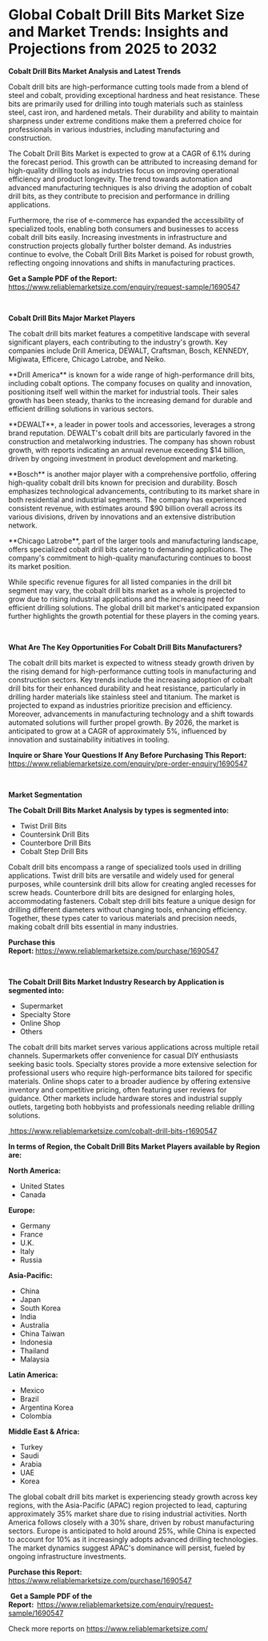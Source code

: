 <p><h1>Global Cobalt Drill Bits Market Size and Market Trends: Insights and Projections from 2025 to 2032</h1></p><p><strong>Cobalt Drill Bits Market Analysis and Latest Trends</strong></p>
<p><p>Cobalt drill bits are high-performance cutting tools made from a blend of steel and cobalt, providing exceptional hardness and heat resistance. These bits are primarily used for drilling into tough materials such as stainless steel, cast iron, and hardened metals. Their durability and ability to maintain sharpness under extreme conditions make them a preferred choice for professionals in various industries, including manufacturing and construction.</p><p>The Cobalt Drill Bits Market is expected to grow at a CAGR of 6.1% during the forecast period. This growth can be attributed to increasing demand for high-quality drilling tools as industries focus on improving operational efficiency and product longevity. The trend towards automation and advanced manufacturing techniques is also driving the adoption of cobalt drill bits, as they contribute to precision and performance in drilling applications.</p><p>Furthermore, the rise of e-commerce has expanded the accessibility of specialized tools, enabling both consumers and businesses to access cobalt drill bits easily. Increasing investments in infrastructure and construction projects globally further bolster demand. As industries continue to evolve, the Cobalt Drill Bits Market is poised for robust growth, reflecting ongoing innovations and shifts in manufacturing practices.</p></p>
<p><strong>Get a Sample PDF of the Report:&nbsp;</strong> <a href="https://www.reliablemarketsize.com/enquiry/request-sample/1690547?utm_campaign=2314&utm_medium=2&utm_source=Github&utm_content=ia&utm_term=08042025&utm_id=cobalt-drill-bits">https://www.reliablemarketsize.com/enquiry/request-sample/1690547</a></p>
<p>&nbsp;</p>
<p><strong>Cobalt Drill Bits Major Market Players</strong></p>
<p><p>The cobalt drill bits market features a competitive landscape with several significant players, each contributing to the industry's growth. Key companies include Drill America, DEWALT, Craftsman, Bosch, KENNEDY, Migiwata, Efficere, Chicago Latrobe, and Neiko.</p><p>**Drill America** is known for a wide range of high-performance drill bits, including cobalt options. The company focuses on quality and innovation, positioning itself well within the market for industrial tools. Their sales growth has been steady, thanks to the increasing demand for durable and efficient drilling solutions in various sectors.</p><p>**DEWALT**, a leader in power tools and accessories, leverages a strong brand reputation. DEWALT's cobalt drill bits are particularly favored in the construction and metalworking industries. The company has shown robust growth, with reports indicating an annual revenue exceeding $14 billion, driven by ongoing investment in product development and marketing.</p><p>**Bosch** is another major player with a comprehensive portfolio, offering high-quality cobalt drill bits known for precision and durability. Bosch emphasizes technological advancements, contributing to its market share in both residential and industrial segments. The company has experienced consistent revenue, with estimates around $90 billion overall across its various divisions, driven by innovations and an extensive distribution network.</p><p>**Chicago Latrobe**, part of the larger tools and manufacturing landscape, offers specialized cobalt drill bits catering to demanding applications. The company's commitment to high-quality manufacturing continues to boost its market position.</p><p>While specific revenue figures for all listed companies in the drill bit segment may vary, the cobalt drill bits market as a whole is projected to grow due to rising industrial applications and the increasing need for efficient drilling solutions. The global drill bit market's anticipated expansion further highlights the growth potential for these players in the coming years.</p></p>
<p>&nbsp;</p>
<p><strong>What Are The Key Opportunities For Cobalt Drill Bits Manufacturers?</strong></p>
<p><p>The cobalt drill bits market is expected to witness steady growth driven by the rising demand for high-performance cutting tools in manufacturing and construction sectors. Key trends include the increasing adoption of cobalt drill bits for their enhanced durability and heat resistance, particularly in drilling harder materials like stainless steel and titanium. The market is projected to expand as industries prioritize precision and efficiency. Moreover, advancements in manufacturing technology and a shift towards automated solutions will further propel growth. By 2026, the market is anticipated to grow at a CAGR of approximately 5%, influenced by innovation and sustainability initiatives in tooling.</p></p>
<p><strong>Inquire or Share Your Questions If Any Before Purchasing This Report:</strong> <a href="https://www.reliablemarketsize.com/enquiry/pre-order-enquiry/1690547?utm_campaign=2314&utm_medium=2&utm_source=Github&utm_content=ia&utm_term=08042025&utm_id=cobalt-drill-bits">https://www.reliablemarketsize.com/enquiry/pre-order-enquiry/1690547</a></p>
<p>&nbsp;</p>
<p><strong>Market Segmentation</strong></p>
<p><strong>The Cobalt Drill Bits Market Analysis by types is segmented into:</strong></p>
<p><ul><li>Twist Drill Bits</li><li>Countersink Drill Bits</li><li>Counterbore Drill Bits</li><li>Cobalt Step Drill Bits</li></ul></p>
<p><p>Cobalt drill bits encompass a range of specialized tools used in drilling applications. Twist drill bits are versatile and widely used for general purposes, while countersink drill bits allow for creating angled recesses for screw heads. Counterbore drill bits are designed for enlarging holes, accommodating fasteners. Cobalt step drill bits feature a unique design for drilling different diameters without changing tools, enhancing efficiency. Together, these types cater to various materials and precision needs, making cobalt drill bits essential in many industries.</p></p>
<p><strong>Purchase this Report:&nbsp;</strong><a href="https://www.reliablemarketsize.com/purchase/1690547?utm_campaign=2314&utm_medium=2&utm_source=Github&utm_content=ia&utm_term=08042025&utm_id=cobalt-drill-bits">https://www.reliablemarketsize.com/purchase/1690547</a></p>
<p>&nbsp;</p>
<p><strong>The Cobalt Drill Bits Market Industry Research by Application is segmented into:</strong></p>
<p><ul><li>Supermarket</li><li>Specialty Store</li><li>Online Shop</li><li>Others</li></ul></p>
<p><p>The cobalt drill bits market serves various applications across multiple retail channels. Supermarkets offer convenience for casual DIY enthusiasts seeking basic tools. Specialty stores provide a more extensive selection for professional users who require high-performance bits tailored for specific materials. Online shops cater to a broader audience by offering extensive inventory and competitive pricing, often featuring user reviews for guidance. Other markets include hardware stores and industrial supply outlets, targeting both hobbyists and professionals needing reliable drilling solutions.</p></p>
<p><a href="https://www.reliablemarketsize.com/cobalt-drill-bits-r1690547?utm_campaign=2314&utm_medium=2&utm_source=Github&utm_content=ia&utm_term=08042025&utm_id=cobalt-drill-bits">&nbsp;https://www.reliablemarketsize.com/cobalt-drill-bits-r1690547</a></p>
<p><strong>In terms of Region, the Cobalt Drill Bits Market Players available by Region are:</strong></p>
<p>
    <p> <strong> North America: </strong>
        <ul>
            <li>United States</li>
            <li>Canada</li>
        </ul>
        </p> 
    <p> <strong> Europe: </strong>
        <ul>
            <li>Germany</li>
            <li>France</li>
            <li>U.K.</li>
            <li>Italy</li>
            <li>Russia</li>
        </ul>
        </p> 
    <p> <strong> Asia-Pacific: </strong>
        <ul>
            <li>China</li>
            <li>Japan</li>
            <li>South Korea</li>
            <li>India</li>
            <li>Australia</li>
            <li>China Taiwan</li>
            <li>Indonesia</li>
            <li>Thailand</li>
            <li>Malaysia</li>
        </ul>
        </p> 
    <p> <strong> Latin America: </strong>
        <ul>
            <li>Mexico</li>
            <li>Brazil</li>
            <li>Argentina Korea</li>
            <li>Colombia</li>
        </ul>
        </p> 
    <p> <strong> Middle East & Africa: </strong>
        <ul>
            <li>Turkey</li>
            <li>Saudi</li>
            <li>Arabia</li>
            <li>UAE</li>
            <li>Korea</li>
        </ul>
    </p>
    </p>
<p><p>The global cobalt drill bits market is experiencing steady growth across key regions, with the Asia-Pacific (APAC) region projected to lead, capturing approximately 35% market share due to rising industrial activities. North America follows closely with a 30% share, driven by robust manufacturing sectors. Europe is anticipated to hold around 25%, while China is expected to account for 10% as it increasingly adopts advanced drilling technologies. The market dynamics suggest APAC's dominance will persist, fueled by ongoing infrastructure investments.</p></p>
<p><strong>Purchase this Report: </strong><a href="https://www.reliablemarketsize.com/purchase/1690547?utm_campaign=2314&utm_medium=2&utm_source=Github&utm_content=ia&utm_term=08042025&utm_id=cobalt-drill-bits">https://www.reliablemarketsize.com/purchase/1690547</a></p>
<p>&nbsp;<strong>Get a Sample PDF of the Report:&nbsp;&nbsp;</strong><a href="https://www.reliablemarketsize.com/enquiry/request-sample/1690547?utm_campaign=2314&utm_medium=2&utm_source=Github&utm_content=ia&utm_term=08042025&utm_id=cobalt-drill-bits">https://www.reliablemarketsize.com/enquiry/request-sample/1690547</a></p>
<p><strong></strong></p>
<p>Check more reports on <a href="https://www.reliablemarketsize.com/?utm_campaign=2314&utm_medium=2&utm_source=Github&utm_content=ia&utm_term=08042025&utm_id=cobalt-drill-bits">https://www.reliablemarketsize.com/</a></p>